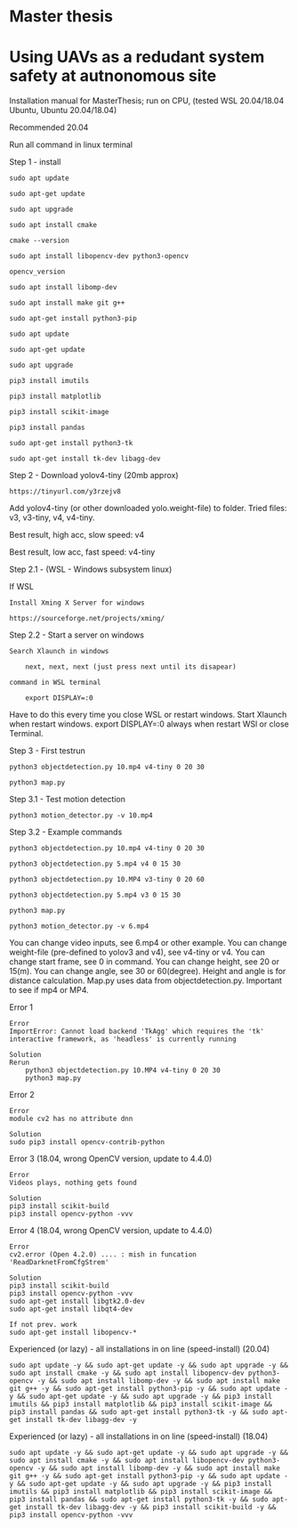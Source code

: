 # Master thesis
# Using UAVs as a redudant system safety at autnonomous site

Installation manual for MasterThesis; run on CPU, (tested WSL 20.04/18.04 Ubuntu, Ubuntu 20.04/18.04)

Recommended 20.04

Run all command in linux terminal

Step 1 - install

	sudo apt update
	
	sudo apt-get update
	
	sudo apt upgrade
	
	sudo apt install cmake

	cmake --version

	sudo apt install libopencv-dev python3-opencv

	opencv_version

	sudo apt install libomp-dev

	sudo apt install make git g++

	sudo apt-get install python3-pip

	sudo apt update
	
	sudo apt-get update
	
	sudo apt upgrade
		
	pip3 install imutils

	pip3 install matplotlib

	pip3 install scikit-image

	pip3 install pandas

	sudo apt-get install python3-tk

	sudo apt-get install tk-dev libagg-dev


Step 2 - Download yolov4-tiny (20mb approx)

	https://tinyurl.com/y3rzejv8
	
Add yolov4-tiny (or other downloaded yolo.weight-file) to folder. Tried files: v3, v3-tiny, v4, v4-tiny.

Best result, high acc, slow speed: v4

Best result, low acc, fast speed: v4-tiny


Step 2.1 - (WSL - Windows subsystem linux)

If WSL

	Install Xming X Server for windows
	
	https://sourceforge.net/projects/xming/

Step 2.2 - Start a server on windows
	
	Search Xlaunch in windows

		next, next, next (just press next until its disapear)

	command in WSL terminal
	
		export DISPLAY=:0

Have to do this every time you close WSL or restart windows. Start Xlaunch when restart windows. export DISPLAY=:0 always when restart WSl or close Terminal. 


Step 3 - First testrun

	python3 objectdetection.py 10.mp4 v4-tiny 0 20 30
	
	python3 map.py
	

Step 3.1 - Test motion detection
	
	python3 motion_detector.py -v 10.mp4
	


Step 3.2 - Example commands
	
	python3 objectdetection.py 10.mp4 v4-tiny 0 20 30
	
	python3 objectdetection.py 5.mp4 v4 0 15 30
	
	python3 objectdetection.py 10.MP4 v3-tiny 0 20 60
	
	python3 objectdetection.py 5.mp4 v3 0 15 30
	
	python3 map.py
	
	python3 motion_detector.py -v 6.mp4

You can change video inputs, see 6.mp4 or other example. You can change weight-file (pre-defined to yolov3 and v4), see v4-tiny or v4. You can change start frame, see 0 in command. You can change height, see 20 or 15(m). You can change angle, see 30 or 60(degree). Height and angle is for distance calculation. Map.py uses data from objectdetection.py. Important to see if mp4 or MP4.


Error 1
	
	Error
	ImportError: Cannot load backend 'TkAgg' which requires the 'tk' interactive framework, as 'headless' is currently running

	Solution
	Rerun
		python3 objectdetection.py 10.MP4 v4-tiny 0 20 30
		python3 map.py
	
Error 2
	
	Error
	module cv2 has no attribute dnn
	
	Solution
	sudo pip3 install opencv-contrib-python
	
Error 3 (18.04, wrong OpenCV version, update to 4.4.0)
	
	Error
	Videos plays, nothing gets found

	Solution
	pip3 install scikit-build
	pip3 install opencv-python -vvv
	
Error 4 (18.04, wrong OpenCV version, update to 4.4.0)
	
	Error
	cv2.error (Open 4.2.0) .... : mish in funcation 'ReadDarknetFromCfgStrem'

	Solution
	pip3 install scikit-build
	pip3 install opencv-python -vvv
	sudo apt-get install libgtk2.0-dev
	sudo apt-get install libqt4-dev
	
	If not prev. work
	sudo apt-get install libopencv-*
	
Experienced (or lazy) - all installations in on line (speed-install) (20.04)

	sudo apt update -y && sudo apt-get update -y && sudo apt upgrade -y && sudo apt install cmake -y && sudo apt install libopencv-dev python3-opencv -y && sudo apt install libomp-dev -y && sudo apt install make git g++ -y && sudo apt-get install python3-pip -y && sudo apt update -y && sudo apt-get update -y && sudo apt upgrade -y && pip3 install imutils && pip3 install matplotlib && pip3 install scikit-image && pip3 install pandas && sudo apt-get install python3-tk -y && sudo apt-get install tk-dev libagg-dev -y 

Experienced (or lazy) - all installations in on line (speed-install) (18.04)

	sudo apt update -y && sudo apt-get update -y && sudo apt upgrade -y && sudo apt install cmake -y && sudo apt install libopencv-dev python3-opencv -y && sudo apt install libomp-dev -y && sudo apt install make git g++ -y && sudo apt-get install python3-pip -y && sudo apt update -y && sudo apt-get update -y && sudo apt upgrade -y && pip3 install imutils && pip3 install matplotlib && pip3 install scikit-image && pip3 install pandas && sudo apt-get install python3-tk -y && sudo apt-get install tk-dev libagg-dev -y && pip3 install scikit-build -y && pip3 install opencv-python -vvv
